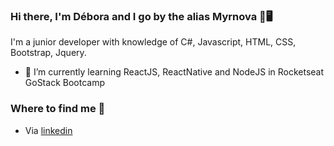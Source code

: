 ### Hi there, I'm Débora and I go by the alias Myrnova 👋🖥️

I'm a junior developer with knowledge of C#, Javascript, HTML, CSS, Bootstrap, Jquery.
- 🌱 I’m currently learning ReactJS, ReactNative and NodeJS in Rocketseat GoStack Bootcamp


### Where to find me 🧾
- Via <a href="https://www.linkedin.com/in/debycl2002/">linkedin</a>